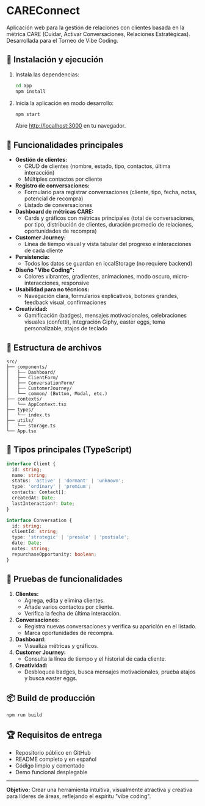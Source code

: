 # CAREConnect

Aplicación web para la gestión de relaciones con clientes basada en la métrica CARE (Cuidar, Activar Conversaciones, Relaciones Estratégicas). Desarrollada para el Torneo de Vibe Coding.

## 🚀 Instalación y ejecución

1. Instala las dependencias:
   ```sh
   cd app
   npm install
   ```
2. Inicia la aplicación en modo desarrollo:
   ```sh
   npm start
   ```
   Abre [http://localhost:3000](http://localhost:3000) en tu navegador.

## 🧩 Funcionalidades principales

- **Gestión de clientes:**
  - CRUD de clientes (nombre, estado, tipo, contactos, última interacción)
  - Múltiples contactos por cliente
- **Registro de conversaciones:**
  - Formulario para registrar conversaciones (cliente, tipo, fecha, notas, potencial de recompra)
  - Listado de conversaciones
- **Dashboard de métricas CARE:**
  - Cards y gráficos con métricas principales (total de conversaciones, por tipo, distribución de clientes, duración promedio de relaciones, oportunidades de recompra)
- **Customer Journey:**
  - Línea de tiempo visual y vista tabular del progreso e interacciones de cada cliente
- **Persistencia:**
  - Todos los datos se guardan en localStorage (no requiere backend)
- **Diseño "Vibe Coding":**
  - Colores vibrantes, gradientes, animaciones, modo oscuro, micro-interacciones, responsive
- **Usabilidad para no técnicos:**
  - Navegación clara, formularios explicativos, botones grandes, feedback visual, confirmaciones
- **Creatividad:**
  - Gamificación (badges), mensajes motivacionales, celebraciones visuales (confetti), integración Giphy, easter eggs, tema personalizable, atajos de teclado

## 📁 Estructura de archivos

```
src/
├── components/
│   ├── Dashboard/
│   ├── ClientForm/
│   ├── ConversationForm/
│   ├── CustomerJourney/
│   └── common/ (Button, Modal, etc.)
├── contexts/
│   └── AppContext.tsx
├── types/
│   └── index.ts
├── utils/
│   └── storage.ts
└── App.tsx
```

## 📝 Tipos principales (TypeScript)

```typescript
interface Client {
  id: string;
  name: string;
  status: 'active' | 'dormant' | 'unknown';
  type: 'ordinary' | 'premium';
  contacts: Contact[];
  createdAt: Date;
  lastInteraction?: Date;
}

interface Conversation {
  id: string;
  clientId: string;
  type: 'strategic' | 'presale' | 'postsale';
  date: Date;
  notes: string;
  repurchaseOpportunity: boolean;
}
```

## 🧪 Pruebas de funcionalidades

1. **Clientes:**
   - Agrega, edita y elimina clientes.
   - Añade varios contactos por cliente.
   - Verifica la fecha de última interacción.
2. **Conversaciones:**
   - Registra nuevas conversaciones y verifica su aparición en el listado.
   - Marca oportunidades de recompra.
3. **Dashboard:**
   - Visualiza métricas y gráficos.
4. **Customer Journey:**
   - Consulta la línea de tiempo y el historial de cada cliente.
5. **Creatividad:**
   - Desbloquea badges, busca mensajes motivacionales, prueba atajos y busca easter eggs.

## 📦 Build de producción

```sh
npm run build
```

## 🏆 Requisitos de entrega
- Repositorio público en GitHub
- README completo y en español
- Código limpio y comentado
- Demo funcional desplegable

---

**Objetivo:** Crear una herramienta intuitiva, visualmente atractiva y creativa para líderes de áreas, reflejando el espíritu "vibe coding".

